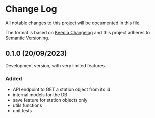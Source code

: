 
# Change Log
All notable changes to this project will be documented in this file.
 
The format is based on [Keep a Changelog](http://keepachangelog.com/)
and this project adheres to [Semantic Versioning](http://semver.org/).

<!-- Example:
## x.x.x (Unreleased | dd/mm/yyyy)
 
Here we write upgrading notes for brands. It's a team effort to make them as straightforward as possible.

### Added
for new features.
### Changed
for changes in existing functionality.
### Deprecated
for soon-to-be removed features.
### Removed
for now removed features.
### Fixed
for any bug fixes.
### Security
in case of vulnerabilities.
-->
 
## 0.1.0 (20/09/2023)
 
Development version, with very limited features.

### Added
- API endpoint to GET a station object from its id
- internal models for the DB
- save feature for station objects only
- utils functions
- unit tests